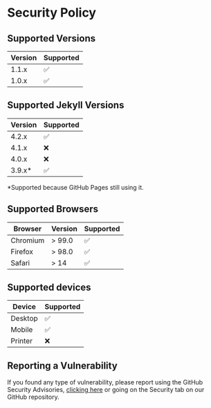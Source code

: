 # Security Policy

## Supported Versions

| Version | Supported          |
| ------- | ------------------ |
| 1.1.x   | :white_check_mark: |
| 1.0.x   | :white_check_mark: |

## Supported Jekyll Versions

| Version | Supported          |
| ------- | ------------------ |
| 4.2.x   | :white_check_mark: |
| 4.1.x   | :x:                |
| 4.0.x   | :x:                |
| 3.9.x*  | :white_check_mark: |

*Supported because GitHub Pages still using it.

## Supported Browsers

| Browser  | Version | Supported          |
| -------- | ------- | ------------------ |
| Chromium | > 99.0  | :white_check_mark: |
| Firefox  | > 98.0  | :white_check_mark: |
| Safari   | > 14    | :white_check_mark: |

## Supported devices

| Device  | Supported          |
| ------- | ------------------ |
| Desktop | :white_check_mark: |
| Mobile  | :white_check_mark: |
| Printer | :x:                |

## Reporting a Vulnerability

If you found any type of vulnerability, please report using the GitHub Security Advisories, 
[clicking here](https://github.com/NashiraDeer/Jekyll-Deerlin/security/advisories/new)
or going on the Security tab on our GitHub repository.
